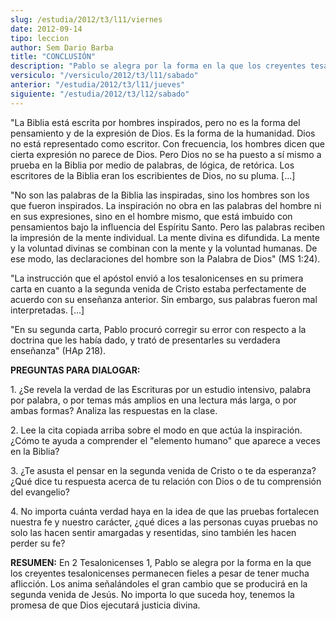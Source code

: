 ```yaml
---
slug: /estudia/2012/t3/l11/viernes
date: 2012-09-14
tipo: leccion
author: Sem Dario Barba
title: "CONCLUSIÓN"
description: "Pablo se alegra por la forma en la que los creyentes tesalonicenses permanecen  fieles a pesar de tener mucha aflicción. Los anima señalándoles el gran cambio  que se producirá en la segunda venida de Jesús. No importa lo que suceda hoy,  tenemos la promesa de que Dios ejecuta..."
versiculo: "/versiculo/2012/t3/l11/sabado"
anterior: "/estudia/2012/t3/l11/jueves"
siguiente: "/estudia/2012/t3/l12/sabado"
---
```


"La Biblia está escrita por hombres inspirados, pero no es la forma del pensamiento y de la expresión de Dios. Es la forma de la humanidad. Dios no está representado como escritor. Con frecuencia, los hombres dicen que cierta expresión no parece de Dios. Pero Dios no se ha puesto a sí mismo a prueba en la Biblia por medio de palabras, de lógica, de retórica. Los escritores de la Biblia eran los escribientes de Dios, no su pluma. [...]

"No son las palabras de la Biblia las inspiradas, sino los hombres son los que fueron inspirados. La inspiración no obra en las palabras del hombre ni en sus expresiones, sino en el hombre mismo, que está imbuido con pensamientos bajo la influencia del Espíritu Santo. Pero las palabras reciben la impresión de la mente individual. La mente divina es difundida. La mente y la voluntad divinas se combinan con la mente y la voluntad humanas. De ese modo, las declaraciones del hombre son la Palabra de Dios" (MS 1:24).

"La instrucción que el apóstol envió a los tesalonicenses en su primera carta en cuanto a la segunda venida de Cristo estaba perfectamente de acuerdo con su enseñanza anterior. Sin embargo, sus palabras fueron mal interpretadas. [...]

"En su segunda carta, Pablo procuró corregir su error con respecto a la doctrina que les había dado, y trató de presentarles su verdadera enseñanza" (HAp 218).

**PREGUNTAS PARA DIALOGAR:**

1\. ¿Se revela la verdad de las Escrituras por un estudio intensivo, palabra por palabra, o por temas más amplios en una lectura más larga, o por ambas formas? Analiza las respuestas en la clase.

2\. Lee la cita copiada arriba sobre el modo en que actúa la inspiración. ¿Cómo te ayuda a comprender el "elemento humano" que aparece a veces en la Biblia?

3\. ¿Te asusta el pensar en la segunda venida de Cristo o te da esperanza? ¿Qué dice tu respuesta acerca de tu relación con Dios o de tu comprensión del evangelio?

4\. No importa cuánta verdad haya en la idea de que las pruebas fortalecen nuestra fe y nuestro carácter, ¿qué dices a las personas cuyas pruebas no solo las hacen sentir amargadas y resentidas, sino también les hacen perder su fe?

**RESUMEN:** En 2 Tesalonicenses 1, Pablo se alegra por la forma en la que los creyentes tesalonicenses permanecen fieles a pesar de tener mucha aflicción. Los anima señalándoles el gran cambio que se producirá en la segunda venida de Jesús. No importa lo que suceda hoy, tenemos la promesa de que Dios ejecutará justicia divina.
